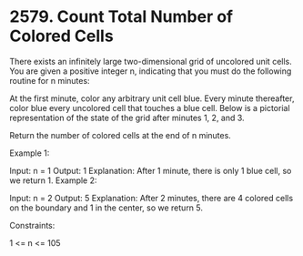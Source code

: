 # 2579. Count Total Number of Colored Cells

There exists an infinitely large two-dimensional grid of uncolored unit cells. You are given a positive integer n, indicating that you must do the following routine for n minutes:

At the first minute, color any arbitrary unit cell blue.
Every minute thereafter, color blue every uncolored cell that touches a blue cell.
Below is a pictorial representation of the state of the grid after minutes 1, 2, and 3.

Return the number of colored cells at the end of n minutes.

Example 1:

Input: n = 1
Output: 1
Explanation: After 1 minute, there is only 1 blue cell, so we return 1.
Example 2:

Input: n = 2
Output: 5
Explanation: After 2 minutes, there are 4 colored cells on the boundary and 1 in the center, so we return 5.

Constraints:

1 <= n <= 105
